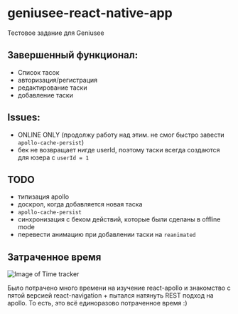 # geniusee-react-native-app
Тестовое задание для Geniusee

## Завершенный функционал:

- Список тасок
- авторизация/регистрация
- редактирование таски
- добавление таски

## Issues:
- ONLINE ONLY (продолжу работу над этим. не смог быстро завести `apollo-cache-persist`)
- бек не возвращает нигде userId, поэтому таски всегда создаются для юзера с `userId = 1`

## TODO
-  типизация apollo
- доскрол, когда добавляется новая таска
- `apollo-cache-persist`
- синхронизация с беком действий, которые были сделаны в offline mode
- перевести анимацию при добавлении таски на `reanimated`
 
 ## Затраченное время
 ![Image of Time tracker](https://raw.github.com/aanah0/geniusee-react-native-app/master/assets/time-track.jpg)

Было потрачено много времени на изучение react-apollo и знакомство с пятой версией react-navigation + пытался натянуть REST подход на apollo. То есть, это всё единоразово потраченное время :) 
